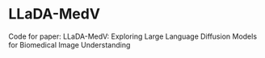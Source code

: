 # LLaDA-MedV
Code for paper:  LLaDA-MedV: Exploring Large Language Diffusion Models for Biomedical Image Understanding
